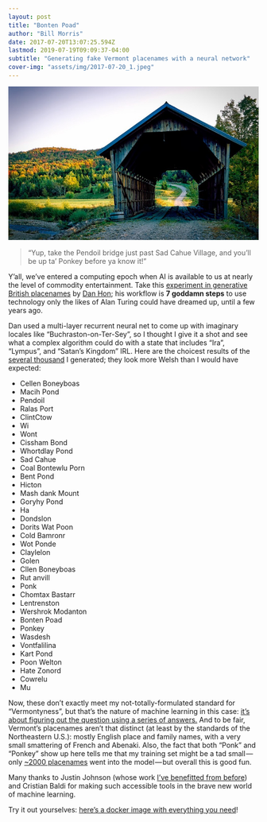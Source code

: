 ```yaml
---
layout: post
title: "Bonten Poad"
author: "Bill Morris"
date: 2017-07-20T13:07:25.594Z
lastmod: 2019-07-19T09:09:37-04:00
subtitle: "Generating fake Vermont placenames with a neural network"
cover-img: "assets/img/2017-07-20_1.jpeg"
---
```


![image](/shoals/assets/img/2017-07-20_1.jpeg)

> “Yup, take the Pendoil bridge just past Sad Cahue Village, and you’ll be up ta’ Ponkey before ya know it!”


Y’all, we’ve entered a computing epoch when AI is available to us at nearly the level of commodity entertainment. Take this [experiment in generative British placenames](https://medium.com/@hondanhon/i-trained-a-neural-net-to-generate-british-placenames-9460e907e4e9) by [Dan Hon](https://twitter.com/hondanhon); his workflow is **7 goddamn steps** to use technology only the likes of Alan Turing could have dreamed up, until a few years ago.

Dan used a multi-layer recurrent neural net to come up with imaginary locales like “Buchraston-on-Ter-Sey”, so I thought I give it a shot and see what a complex algorithm could do with a state that includes “Ira”, “Lympus”, and “Satan’s Kingdom” IRL. Here are the choicest results of the [several thousand](https://gist.github.com/wboykinm/51de3208f0ab9bf00cdfac42b2fd07ec) I generated; they look more Welsh than I would have expected:

*   Cellen Boneyboas
*   Macih Pond
*   Pendoil
*   Ralas Port
*   ClintCtow
*   Wi
*   Wont
*   Cissham Bond
*   Whortdlay Pond
*   Sad Cahue
*   Coal Bontewlu Porn
*   Bent Pond
*   Hicton
*   Mash dank Mount
*   Goryhy Pond
*   Ha
*   Dondslon
*   Dorits Wat Poon
*   Cold Bamronr
*   Wot Ponde
*   Claylelon
*   Golen
*   Cllen Boneyboas
*   Rut anvill
*   Ponk
*   Chomtax Bastarr
*   Lentrenston
*   Wershrok Modanton
*   Bonten Poad
*   Ponkey
*   Wasdesh
*   Vontfalilina
*   Kart Pond
*   Poon Welton
*   Hate Zonord
*   Cowrelu
*   Mu

Now, these don’t exactly meet my not-totally-formulated standard for “Vermontyness”, but that’s the nature of machine learning in this case: [it’s about figuring out the question using a series of answers.](https://blog.vivekpanyam.com/deep-learning-made-simple-part-1/) And to be fair, Vermont’s placenames aren’t that distinct (at least by the standards of the Northeastern U.S.): mostly English place and family names, with a very small smattering of French and Abenaki. Also, the fact that both “Ponk” and “Ponkey” show up here tells me that my training set might be a tad small — only [~2000 placenames](http://geodata.vermont.gov/datasets/vt-geographic-names) went into the model — but overall this is good fun.

Many thanks to Justin Johnson (whose work [I’ve benefitted from before](https://medium.com/planet-stories/drawing-the-planet-in-brushstrokes-bc54a686fb30)) and Cristian Baldi for making such accessible tools in the brave new world of machine learning.

Try it out yourselves: [here’s a docker image with everything you need](https://github.com/crisbal/docker-torch-rnn)!
